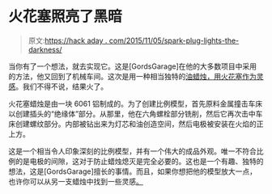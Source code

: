 # 火花塞照亮了黑暗

> 原文:[https://hack aday . com/2015/11/05/spark-plug-lights-the-darkness/](https://hackaday.com/2015/11/05/spark-plug-lights-the-darkness/)

当你有了一个想法，就去实现它。这是[GordsGarage]在他的大多数项目中采用的方法，他又回到了机械车间。这次是用一种相当独特的[油蜡烛，用火花塞作为灵感](https://gordsgarage.wordpress.com/2015/11/01/mind-the-gap/)。我们不得不说，结果火了。

火花塞蜡烛是由一块 6061 铝制成的。为了创建比例模型，首先原料金属撞击车床以创建插头的“绝缘体”部分。从那里，他在六角螺栓部分铣削，然后它再次击中车床创建螺纹部分。内部被钻出来为灯芯和油创造空间，然后电极被安装在火焰的正上方。

这是一个相当令人印象深刻的比例模型，并有一个伟大的成品外观。唯一不符合比例的是电极的间隙，这对于防止蜡烛熄灭是完全必要的。这也是一个有趣、独特的想法，这是[GordsGarage]擅长的事情。而且，如果你想把他的模型放大一点，也许你可以从另一支蜡烛中找到一些灵感[。](http://hackaday.com/2014/06/17/the-unity-candle-with-a-30-foot-flame/)